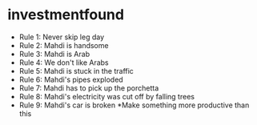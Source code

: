 # investmentfound

* Rule 1: Never skip leg day
* Rule 2: Mahdi is handsome
* Rule 3: Mahdi is Arab
* Rule 4: We don't like Arabs
* Rule 5: Mahdi is stuck in the traffic
* Rule 6: Mahdi's pipes exploded
* Rule 7: Mahdi has to pick up the porchetta
* Rule 8: Mahdi's electricity was cut off by falling trees
* Rule 9: Mahdi's car is broken
*Make something more productive than this
